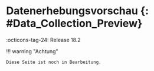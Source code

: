 # Datenerhebungsvorschau {: #Data_Collection_Preview}

:octicons-tag-24: Release 18.2

!!! warning "Achtung"

    Diese Seite ist noch in Bearbeitung.



